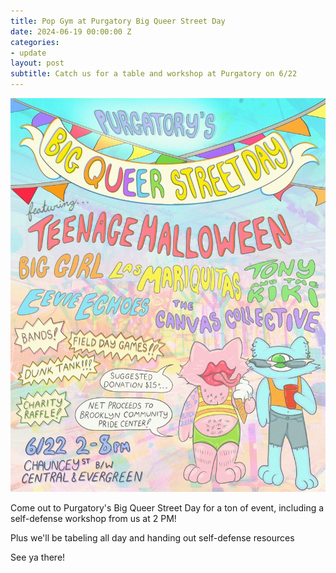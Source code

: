 ```yaml
---
title: Pop Gym at Purgatory Big Queer Street Day
date: 2024-06-19 00:00:00 Z
categories:
- update
layout: post
subtitle: Catch us for a table and workshop at Purgatory on 6/22
---
```


![Purgatory Street Day](/assets/PURGRIDEFINALPOSTER.jpg)

Come out to Purgatory's Big Queer Street Day for a ton of event, including a self-defense workshop from us at 2 PM!

Plus we'll be tabeling all day and handing out self-defense resources

See ya there!
